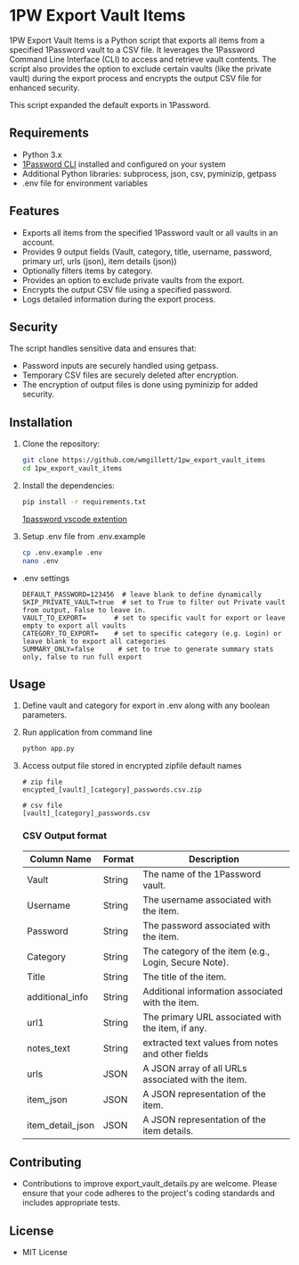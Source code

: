 # 1PW Export Vault Items

1PW Export Vault Items is a Python script that exports all items from a specified 1Password vault to a CSV file. It leverages the 1Password Command Line Interface (CLI) to access and retrieve vault contents. The script also provides the option to exclude certain vaults (like the private vault) during the export process and encrypts the output CSV file for enhanced security.

This script expanded the default exports in 1Password.

## Requirements
- Python 3.x
- [1Password CLI](https://marketplace.visualstudio.com/items?itemName=1Password.op-vscode) installed and configured on your system 
- Additional Python libraries: subprocess, json, csv, pyminizip, getpass
- .env file for environment variables

## Features
- Exports all items from the specified 1Password vault or all vaults in an account.
- Provides 9 output fields (Vault, category, title, username, password, primary url, urls (json), item details (json))
- Optionally filters items by category.
- Provides an option to exclude private vaults from the export.
- Encrypts the output CSV file using a specified password.
- Logs detailed information during the export process.
  
## Security
The script handles sensitive data and ensures that:
- Password inputs are securely handled using getpass.
- Temporary CSV files are securely deleted after encryption.
- The encryption of output files is done using pyminizip for added security.


## Installation

1. Clone the repository:

   ```bash
   git clone https://github.com/wmgillett/1pw_export_vault_items
   cd 1pw_export_vault_items
   ```

2. Install the dependencies:

   ```bash
   pip install -r requirements.txt
   ```
   [1password vscode extention](https://marketplace.visualstudio.com/items?itemName=1Password.op-vscode)

3. Setup .env file from .env.example
   ```bash
   cp .env.example .env
   nano .env
   ```
 - .env settings
   ```
   DEFAULT_PASSWORD=123456  # leave blank to define dynamically
   SKIP_PRIVATE_VAULT=true  # set to True to filter out Private vault from output, False to leave in.
   VAULT_TO_EXPORT=       # set to specific vault for export or leave empty to export all vaults
   CATEGORY_TO_EXPORT=    # set to specific category (e.g. Login) or leave blank to export all categories
   SUMMARY_ONLY=false      # set to true to generate summary stats only, false to run full export
   ```
## Usage
1) Define vault and category for export in .env along with any boolean parameters.

2) Run application from command line
   ```bash
   python app.py
   ```
3) Access output file stored in encrypted zipfile
   default names
   ```
   # zip file
   encypted_[vault]_[category]_passwords.csv.zip

   # csv file
   [vault]_[category]_passwords.csv
   ```
   ### CSV Output format
      | Column Name       | Format | Description                                      |
      |-------------------|--------|--------------------------------------------------|
      | Vault             | String | The name of the 1Password vault.                 |
      | Username          | String | The username associated with the item.           |
      | Password          | String | The password associated with the item.           |
      | Category          | String | The category of the item (e.g., Login, Secure Note). |
      | Title             | String | The title of the item.                           |
      | additional_info   | String | Additional information associated with the item. |
      | url1              | String | The primary URL associated with the item, if any. |
      | notes_text        | String | extracted text values from notes and other fields        |
      | urls              | JSON   | A JSON array of all URLs associated with the item. |
      | item_json         | JSON   | A JSON representation of the item.        |
      | item_detail_json  | JSON   | A JSON representation of the item details.        |


## Contributing
- Contributions to improve export_vault_details.py are welcome. Please ensure that your code adheres to the project's coding standards and includes appropriate tests.

## License
 - MIT License

